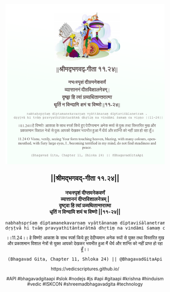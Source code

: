<img src="../../asset/BG_11_24.png"/>
<center><h2>||श्रीमद्‍भगवद्‍-गीता ११.२४||</h2>
<h3>नभःस्पृशं दीप्तमनेकवर्णं<br/>व्यात्ताननं दीप्तविशालनेत्रम् |<br/>दृष्ट्वा हि त्वां प्रव्यथितान्तरात्मा<br/>धृतिं न विन्दामि शमं च विष्णो ||११-२४||</h3>
<pre>nabhaḥspṛśaṃ dīptamanekavarṇaṃ vyāttānanaṃ dīptaviśālanetram .<br/>dṛṣṭvā hi tvāṃ pravyathitāntarātmā dhṛtiṃ na vindāmi śamaṃ ca viṣṇo ||11-24||</pre>
<p>।।11.24।। हे विष्णो! आकाश के साथ स्पर्श किये हुए देदीप्यमान अनेक रूपों से युक्त तथा विस्तरित मुख और प्रकाशमान विशाल नेत्रों से युक्त आपको देखकर भयभीत हुआ मैं धैर्य और शान्ति को नहीं प्राप्त हो रहा हूँ।।</p>
<pre>(Bhagavad Gita, Chapter 11, Shloka 24) || @BhagavadGitaApi</pre><p>https://vedicscriptures.github.io/</p><p>#API #bhagavadgitaapi #slok #nodejs #js #api #gitaapi #krishna #hinduism #vedic #ISKCON #shreemadbhagavadgita #technology</p></center>